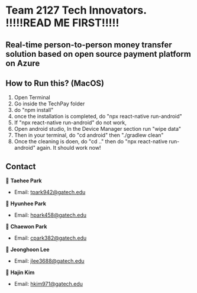 # Team 2127 Tech Innovators. !!!!!READ ME FIRST!!!!!
## Real-time person-to-person money transfer solution based on open source payment platform on Azure

## How to Run this? (MacOS)
  1) Open Terminal
  2) Go inside the TechPay folder
  3) do "npm install"
  4) once the installation is completed, do "npx react-native run-android"
  5) If "npx react-native run-android" do not work,
  6) Open android studio, In the Device Manager section run "wipe data"
  7) Then in your terminal, do "cd android" then "./gradlew clean"
  8) Once the cleaning is doen, do "cd .." then do "npx react-native run-android" again. It should work now!



## Contact
👤 **Taehee Park**
* Email: tpark942@gatech.edu

👤 **Hyunhee Park**
* Email: hpark458@gatech.edu

👤 **Chaewon Park**
* Email: cpark382@gatech.edu

👤 **Jeonghoon Lee**
* Email: jlee3688@gatech.edu

👤 **Hajin Kim**
* Email: hkim971@gatech.edu
